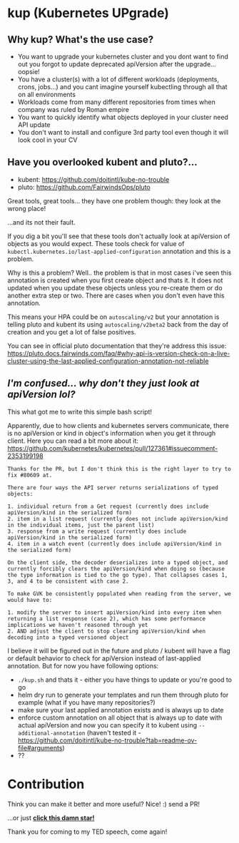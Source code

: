 # kup (Kubernetes UPgrade)

## Why kup? What's the use case?

* You want to upgrade your kubernetes cluster and you dont want to find out you forgot to update deprecated apiVersion after the upgrade... oopsie!
* You have a cluster(s) with a lot of different workloads (deployments, crons, jobs...) and you cant imagine yourself kubectling through all that on all environments
* Workloads come from many different repositories from times when company was ruled by Roman empire
* You want to quickly identify what objects deployed in your cluster need API update
* You don't want to install and configure 3rd party tool even though it will look cool in your CV

## Have you overlooked kubent and pluto?...

* kubent: https://github.com/doitintl/kube-no-trouble
* pluto: https://github.com/FairwindsOps/pluto

Great tools, great tools... they have one problem though: they look at the wrong place! 

...and its not their fault. 

If you dig a bit you'll see that these tools don't actually look at apiVersion of objects as you would expect. These tools check for value of `kubectl.kubernetes.io/last-applied-configuration` annotation and this is a problem.

Why is this a problem? Well.. the problem is that in most cases i've seen this annotation is created when you first create object and thats it. It does not updated when you update these objects unless you re-create them or do another extra step or two. There are cases when you don't even have this annotation.

This means your HPA could be on `autoscaling/v2` but your annotation is telling pluto and kubent its using `autoscaling/v2beta2` back from the day of creation and you get a lot of false positives.

You can see in official pluto documentation that they're address this issue: https://pluto.docs.fairwinds.com/faq/#why-api-is-version-check-on-a-live-cluster-using-the-last-applied-configuration-annotation-not-reliable

## __*I'm confused... why don't they just look at apiVersion lol?*__

This what got me to write this simple bash script!

Apparently, due to how clients and kubernetes servers communicate, there is no apiVersion or kind in object's information when you get it through client. Here you can read a bit more about it: https://github.com/kubernetes/kubernetes/pull/127361#issuecomment-2353199198

```
Thanks for the PR, but I don't think this is the right layer to try to fix #80609 at.

There are four ways the API server returns serializations of typed objects:

1. individual return from a Get request (currently does include apiVersion/kind in the serialized form)
2. item in a list request (currently does not include apiVersion/kind in the individual items, just the parent list)
3. response from a write request (currently does include apiVersion/kind in the serialized form)
4. item in a watch event (currently does include apiVersion/kind in the serialized form)

On the client side, the decoder deserializes into a typed object, and currently forcibly clears the apiVersion/kind when doing so (because the type information is tied to the go type). That collapses cases 1, 3, and 4 to be consistent with case 2.

To make GVK be consistently populated when reading from the server, we would have to:

1. modify the server to insert apiVersion/kind into every item when returning a list response (case 2), which has some performance implications we haven't reasoned through yet
2. AND adjust the client to stop clearing apiVersion/kind when decoding into a typed versioned object
```


I believe it will be figured out in the future and pluto / kubent will have a flag or default behavior to check for apiVersion instead of last-applied annotation. But for now you have following options:

* `./kup.sh` and thats it - either you have things to update or you're good to go
* helm dry run to generate your templates and run them through pluto for example (what if you have many repositories?)
* make sure your last applied annotation exists and is always up to date
* enforce custom annotation on all object that is always up to date with actual apiVersion and now you can specify it to kubent using `--additional-annotation` (haven't tested it - https://github.com/doitintl/kube-no-trouble?tab=readme-ov-file#arguments)
* ??

# Contribution
Think you can make it better and more useful? Nice! :) send a PR!

...or just <u>__click this damn star!__</u> 

Thank you for coming to my TED speech, come again!